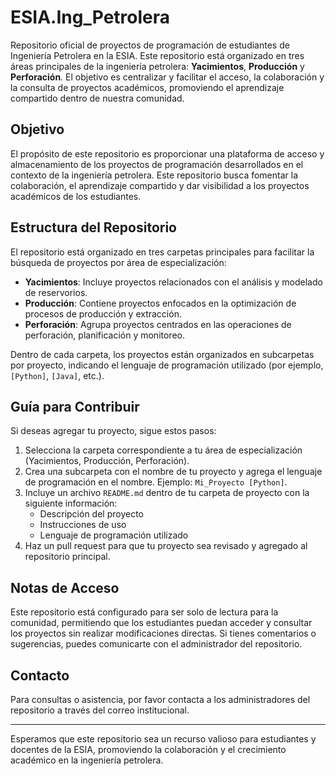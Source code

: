 # ESIA.Ing_Petrolera

Repositorio oficial de proyectos de programación de estudiantes de Ingeniería Petrolera en la ESIA. Este repositorio está organizado en tres áreas principales de la ingeniería petrolera: **Yacimientos**, **Producción** y **Perforación**. El objetivo es centralizar y facilitar el acceso, la colaboración y la consulta de proyectos académicos, promoviendo el aprendizaje compartido dentro de nuestra comunidad.

## Objetivo
El propósito de este repositorio es proporcionar una plataforma de acceso y almacenamiento de los proyectos de programación desarrollados en el contexto de la ingeniería petrolera. Este repositorio busca fomentar la colaboración, el aprendizaje compartido y dar visibilidad a los proyectos académicos de los estudiantes.

## Estructura del Repositorio
El repositorio está organizado en tres carpetas principales para facilitar la búsqueda de proyectos por área de especialización:
- **Yacimientos**: Incluye proyectos relacionados con el análisis y modelado de reservorios.
- **Producción**: Contiene proyectos enfocados en la optimización de procesos de producción y extracción.
- **Perforación**: Agrupa proyectos centrados en las operaciones de perforación, planificación y monitoreo.

Dentro de cada carpeta, los proyectos están organizados en subcarpetas por proyecto, indicando el lenguaje de programación utilizado (por ejemplo, `[Python]`, `[Java]`, etc.).

## Guía para Contribuir
Si deseas agregar tu proyecto, sigue estos pasos:
1. Selecciona la carpeta correspondiente a tu área de especialización (Yacimientos, Producción, Perforación).
2. Crea una subcarpeta con el nombre de tu proyecto y agrega el lenguaje de programación en el nombre. Ejemplo: `Mi_Proyecto [Python]`.
3. Incluye un archivo `README.md` dentro de tu carpeta de proyecto con la siguiente información:
   - Descripción del proyecto
   - Instrucciones de uso
   - Lenguaje de programación utilizado
4. Haz un pull request para que tu proyecto sea revisado y agregado al repositorio principal.

## Notas de Acceso
Este repositorio está configurado para ser solo de lectura para la comunidad, permitiendo que los estudiantes puedan acceder y consultar los proyectos sin realizar modificaciones directas. Si tienes comentarios o sugerencias, puedes comunicarte con el administrador del repositorio.

## Contacto
Para consultas o asistencia, por favor contacta a los administradores del repositorio a través del correo institucional.

---

Esperamos que este repositorio sea un recurso valioso para estudiantes y docentes de la ESIA, promoviendo la colaboración y el crecimiento académico en la ingeniería petrolera.
